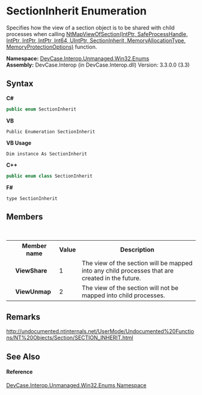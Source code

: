 # SectionInherit Enumeration
 

Specifies how the view of a section object is to be shared with child processes when calling <a href="M_DevCase_Interop_Unmanaged_Win32_NativeMethods_NtMapViewOfSection">NtMapViewOfSection(IntPtr, SafeProcessHandle, IntPtr, IntPtr, IntPtr, Int64, UIntPtr, SectionInherit, MemoryAllocationType, MemoryProtectionOptions)</a> function.

**Namespace:**&nbsp;<a href="N_DevCase_Interop_Unmanaged_Win32_Enums">DevCase.Interop.Unmanaged.Win32.Enums</a><br />**Assembly:**&nbsp;DevCase.Interop (in DevCase.Interop.dll) Version: 3.3.0.0 (3.3)

## Syntax

**C#**<br />
``` C#
public enum SectionInherit
```

**VB**<br />
``` VB
Public Enumeration SectionInherit
```

**VB Usage**<br />
``` VB Usage
Dim instance As SectionInherit
```

**C++**<br />
``` C++
public enum class SectionInherit
```

**F#**<br />
``` F#
type SectionInherit
```


## Members
&nbsp;<table><tr><th></th><th>Member name</th><th>Value</th><th>Description</th></tr><tr><td /><td target="F:DevCase.Interop.Unmanaged.Win32.Enums.SectionInherit.ViewShare">**ViewShare**</td><td>1</td><td>The view of the section will be mapped into any child processes that are created in the future.</td></tr><tr><td /><td target="F:DevCase.Interop.Unmanaged.Win32.Enums.SectionInherit.ViewUnmap">**ViewUnmap**</td><td>2</td><td>The view of the section will not be mapped into child processes.</td></tr></table>

## Remarks
<a href="http://undocumented.ntinternals.net/UserMode/Undocumented%20Functions/NT%20Objects/Section/SECTION_INHERIT.html" target="_blank">http://undocumented.ntinternals.net/UserMode/Undocumented%20Functions/NT%20Objects/Section/SECTION_INHERIT.html</a>

## See Also


#### Reference
<a href="N_DevCase_Interop_Unmanaged_Win32_Enums">DevCase.Interop.Unmanaged.Win32.Enums Namespace</a><br />
